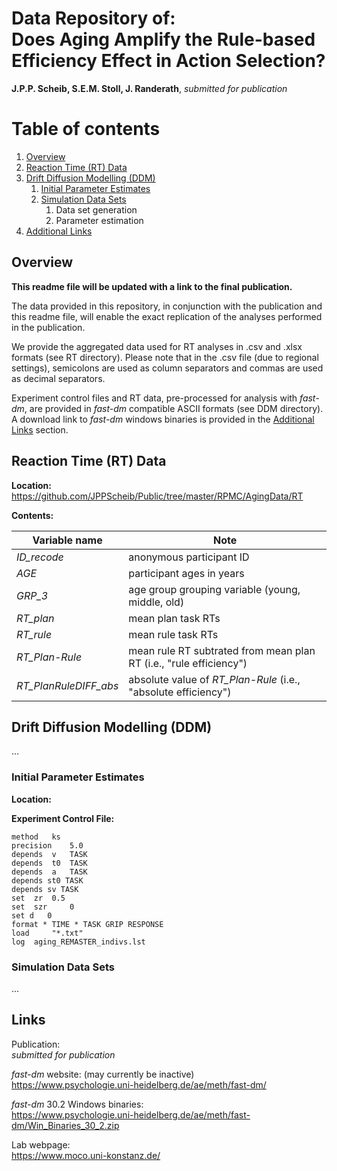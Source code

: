


# **Data Repository of:**  <br /> Does Aging Amplify the Rule-based Efficiency Effect in Action Selection? <br />  
**J.P.P. Scheib, S.E.M. Stoll, J. Randerath**, *submitted for publication*





# Table of contents
1. [Overview](#overview)
2. [Reaction Time (RT) Data](#RTdata)
3. [Drift Diffusion Modelling (DDM)](#DDM)
    1. [Initial Parameter Estimates](#DDM_est)
    2. [Simulation Data Sets](#DDM_sim)
       1. Data set generation
       2. Parameter estimation
4. [Additional Links](#Links)  

## Overview <a name="overview"></a>
**This readme file will be updated with a link to the final publication.**<br/>

The data provided in this repository, in conjunction with the publication and this readme file, will enable the exact replication of the analyses performed in the publication.

We provide the aggregated data used for RT analyses in .csv and .xlsx formats (see RT directory). Please note that in the .csv file (due to regional settings), semicolons are used as column separators and commas are used as decimal separators. 

Experiment control files and RT data, pre-processed for analysis with *fast-dm*, are provided in *fast-dm* compatible ASCII formats (see DDM directory). A download link to *fast-dm* windows binaries is provided in the  [Additional Links](#Links) section.



## Reaction Time (RT) Data <a name="RTdata"></a>
**Location:** <br/>
https://github.com/JPPScheib/Public/tree/master/RPMC/AgingData/RT

**Contents:**

| Variable name	| Note 	|
|---	        |---	|
| *ID_recode*	| anonymous participant ID	|
| *AGE* 	    | participant ages in years 	|
| *GRP_3*    	| age group grouping variable (young, middle, old) 	|
| *RT_plan* 	| mean plan task RTs	 	|
| *RT_rule*	    | mean rule task RTs 	|
| *RT_Plan-Rule*	| mean rule RT subtrated from mean plan RT (i.e., "rule efficiency")   	|
| *RT_PlanRuleDIFF_abs* 	| absolute value of *RT_Plan-Rule* (i.e., "absolute efficiency") 	|


## Drift Diffusion Modelling (DDM) <a name="DDM"></a>
...

### Initial Parameter Estimates <a name="DDM_est"></a>
**Location:**

**Experiment Control File:**
```
method	 ks
precision	 5.0
depends	 v	 TASK
depends	 t0	 TASK
depends  a   TASK
depends st0 TASK
depends sv TASK
set	 zr	 0.5
set	 szr	 0
set d 	0
format * TIME * TASK GRIP RESPONSE
load	 "*.txt"
log	 aging_REMASTER_indivs.lst
```

### Simulation Data Sets <a name="DDM_sim"></a>
...









## Links <a name="Links"></a>
Publication: <br />
*submitted for publication*

*fast-dm* website: (may currently be inactive) <br/>
https://www.psychologie.uni-heidelberg.de/ae/meth/fast-dm/

*fast-dm* 30.2 Windows binaries:<br/>
https://www.psychologie.uni-heidelberg.de/ae/meth/fast-dm/Win_Binaries_30_2.zip 

Lab webpage: <br />
https://www.moco.uni-konstanz.de/
